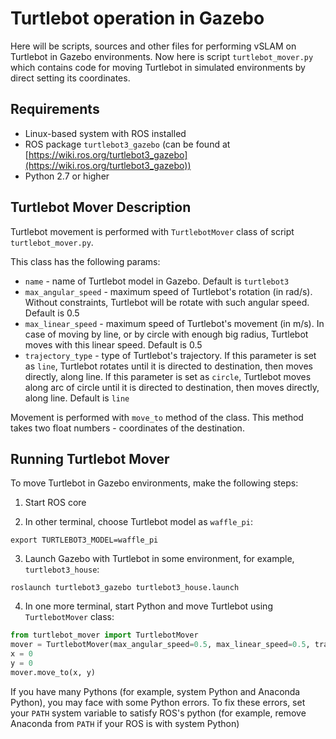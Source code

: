 # Turtlebot operation in Gazebo

Here will be scripts, sources and other files for performing vSLAM on Turtlebot in Gazebo environments. Now here is script `turtlebot_mover.py` which contains code for moving Turtlebot in simulated environments by direct setting its coordinates.

## Requirements

* Linux-based system with ROS installed
* ROS package `turtlebot3_gazebo` (can be found at [https://wiki.ros.org/turtlebot3_gazebo](https://wiki.ros.org/turtlebot3_gazebo))
* Python 2.7 or higher

## Turtlebot Mover Description

Turtlebot movement is performed with `TurtlebotMover` class of script `turtlebot_mover.py`.

This class has the following params:

* `name` - name of Turtlebot model in Gazebo. Default is `turtlebot3`
* `max_angular_speed` - maximum speed of Turtlebot's rotation (in rad/s). Without constraints, Turtlebot will be rotate with such angular speed. Default is 0.5
* `max_linear_speed` - maximum speed of Turtlebot's movement (in m/s). In case of moving by line, or by circle with enough big radius, Turtlebot moves with this linear speed. Default is 0.5
* `trajectory_type` - type of Turtlebot's trajectory. If this parameter is set as `line`, Turtlebot rotates until it is directed to destination, then moves directly, along line. If this parameter is set as `circle`, Turtlebot moves along arc of circle until it is directed to destination, then moves directly, along line. Default is `line`

Movement is performed with `move_to` method of the class. This method takes two float numbers - coordinates of the destination.

## Running Turtlebot Mover

To move Turtlebot in Gazebo environments, make the following steps:

1) Start ROS core

2) In other terminal, choose Turtlebot model as `waffle_pi`:

`export TURTLEBOT3_MODEL=waffle_pi`

3) Launch Gazebo with Turtlebot in some environment, for example, `turtlebot3_house`:

`roslaunch turtlebot3_gazebo turtlebot3_house.launch`

4) In one more terminal, start Python and move Turtlebot using `TurtlebotMover` class:

```python
from turtlebot_mover import TurtlebotMover
mover = TurtlebotMover(max_angular_speed=0.5, max_linear_speed=0.5, trajectory_type='line')
x = 0
y = 0
mover.move_to(x, y)
```

If you have many Pythons (for example, system Python and Anaconda Python), you may face with some Python errors. To fix these errors, set your `PATH` system variable to satisfy ROS's python (for example, remove Anaconda from `PATH` if your ROS is with system Python)
